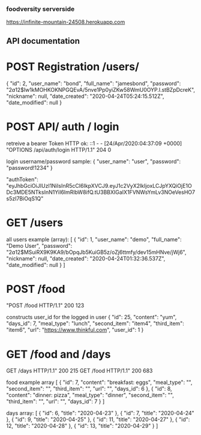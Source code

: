 ### foodversity serverside

https://infinite-mountain-24508.herokuapp.com

## API documentation

# POST Registration /users/

{
"id": 2,
"user_name": "bond",
"full_name": "jamesbond",
"password": "$2a$12\$Iw1kMOHKOKNPGQEvA/5nve1Pp0yiZKw58WmU0OYP.l.stBZpDcreK",
"nickname": null,
"date_created": "2020-04-24T05:24:15.512Z",
"date_modified": null
}

# POST API/ auth / login

retreive a bearer Token
HTTP ok: ::1 - - [24/Apr/2020:04:37:09 +0000] "OPTIONS /api/auth/login HTTP/1.1" 204 0

login username/password sample:
{
"user_name": "user",
"password": "password!1234"
}

"authToken": "eyJhbGciOiJIUzI1NiIsInR5cCI6IkpXVCJ9.eyJ1c2VyX2lkIjoxLCJpYXQiOjE1ODc3MDE5NTksInN1YiI6ImRlbW8ifQ.tU3BBXIGaIX1FVNWsYmLv3NOeVesHO7s5zI7BiOqS1Q"

# GET /users

all users example (array):
[
{
"id": 1,
"user_name": "demo",
"full_name": "Demo User",
"password": "$2a$12$MSuiRX9K9KA9/bOpqJb5KuiGB5z/oZj6ttmfy/dev15mHNve/jWj6",
"nickname": null,
"date_created": "2020-04-24T01:32:36.537Z",
"date_modified": null
}
]

# POST /food

"POST /food HTTP/1.1" 200 123

constructs user_id for the logged in user
{
"id": 25,
"content": "yum",
"days_id": 7,
"meal_type": "lunch",
"second_item": "item4",
"third_item": "item6",
"url": "https://www.thinkful.com",
"user_id": 1
}

# GET /food and /days

GET /days HTTP/1.1" 200 215
GET /food HTTP/1.1" 200 683

food example array
[
{
"id": 7,
"content": "breakfast: eggs",
"meal_type": "",
"second_item": "",
"third_item": "",
"url": "",
"days_id": 6
},
{
"id": 8,
"content": "dinner: pizza",
"meal_type": "dinner",
"second_item": "",
"third_item": "",
"url": "",
"days_id": 7
}
]

days array:
[
{
"id": 6,
"title": "2020-04-23"
},
{
"id": 7,
"title": "2020-04-24"
},
{
"id": 9,
"title": "2020-04-25"
},
{
"id": 11,
"title": "2020-04-27"
},
{
"id": 12,
"title": "2020-04-28"
},
{
"id": 13,
"title": "2020-04-29"
}
]
